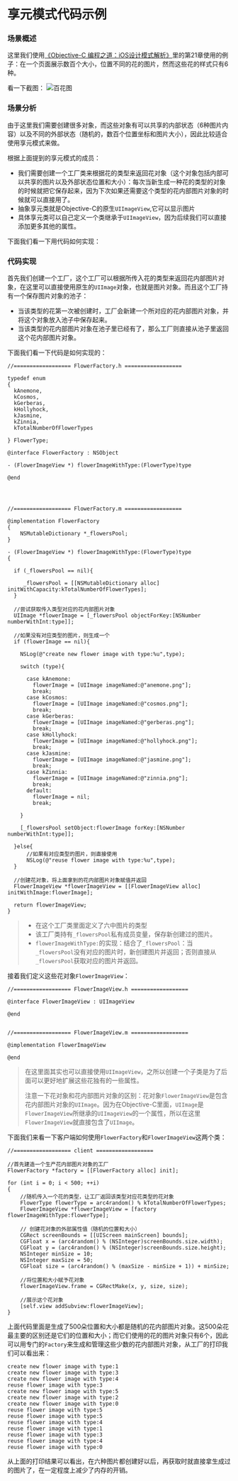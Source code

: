 # 享元模式代码示例



### 场景概述

这里我们使用[《Objective-C 编程之道：iOS设计模式解析》](https://book.douban.com/subject/6920082/)里的第21章使用的例子：在一个页面展示数百个大小，位置不同的花的图片，然而这些花的样式只有6种。

看一下截图：
![百花图](http://jknight-blog.oss-cn-shanghai.aliyuncs.com/design-pattern-structure/fwp_demo_pic1.png)

### 场景分析

由于这里我们需要创建很多对象，而这些对象有可以共享的内部状态（6种图片内容）以及不同的外部状态（随机的，数百个位置坐标和图片大小），因此比较适合使用享元模式来做。

根据上面提到的享元模式的成员：

- 我们需要创建一个工厂类来根据花的类型来返回花对象（这个对象包括内部可以共享的图片以及外部状态位置和大小）：每次当新生成一种花的类型的对象的时候就把它保存起来，因为下次如果还需要这个类型的花内部图片对象的时候就可以直接用了。
- 抽象享元类就是Objective-C的原生``UIImageView``,它可以显示图片
- 具体享元类可以自己定义一个类继承于``UIImageView``，因为后续我们可以直接添加更多其他的属性。



下面我们看一下用代码如何实现：

### 代码实现

首先我们创建一个工厂，这个工厂可以根据所传入花的类型来返回花内部图片对象，在这里可以直接使用原生的``UIImage``对象，也就是图片对象。而且这个工厂持有一个保存图片对象的池子：

- 当该类型的花第一次被创建时，工厂会新建一个所对应的花内部图片对象，并将这个对象放入池子中保存起来。
- 当该类型的花内部图片对象在池子里已经有了，那么工厂则直接从池子里返回这个花内部图片对象。

下面我们看一下代码是如何实现的：

```objc
//================== FlowerFactory.h ================== 

typedef enum 
{
  kAnemone,
  kCosmos,
  kGerberas,
  kHollyhock,
  kJasmine,
  kZinnia,
  kTotalNumberOfFlowerTypes
    
} FlowerType;

@interface FlowerFactory : NSObject 

- (FlowerImageView *) flowerImageWithType:(FlowerType)type

@end




//================== FlowerFactory.m ================== 
    
@implementation FlowerFactory
{
    NSMutableDictionary *_flowersPool;
}

- (FlowerImageView *) flowerImageWithType:(FlowerType)type
{
    
  if (_flowersPool == nil){
      
     _flowersPool = [[NSMutableDictionary alloc] initWithCapacity:kTotalNumberOfFlowerTypes];
  }
  
  //尝试获取传入类型对应的花内部图片对象
  UIImage *flowerImage = [_flowersPool objectForKey:[NSNumber numberWithInt:type]];
  
  //如果没有对应类型的图片，则生成一个
  if (flowerImage == nil){
    
    NSLog(@"create new flower image with type:%u",type);
      
    switch (type){
            
      case kAnemone:
        flowerImage = [UIImage imageNamed:@"anemone.png"];
        break;
      case kCosmos:
        flowerImage = [UIImage imageNamed:@"cosmos.png"];
        break;
      case kGerberas:
        flowerImage = [UIImage imageNamed:@"gerberas.png"];
        break;
      case kHollyhock:
        flowerImage = [UIImage imageNamed:@"hollyhock.png"];
        break;
      case kJasmine:
        flowerImage = [UIImage imageNamed:@"jasmine.png"];
        break;
      case kZinnia:
        flowerImage = [UIImage imageNamed:@"zinnia.png"];
        break;
      default:
        flowerImage = nil;
        break;
    
    }
      
    [_flowersPool setObject:flowerImage forKey:[NSNumber numberWithInt:type]];
      
  }else{
      //如果有对应类型的图片，则直接使用
      NSLog(@"reuse flower image with type:%u",type);
  }
    
  //创建花对象，将上面拿到的花内部图片对象赋值并返回
  FlowerImageView *flowerImageView = [[FlowerImageView alloc] initWithImage:flowerImage];
    
  return flowerImageView;
}
```

> - 在这个工厂类里面定义了六中图片的类型
> - 该工厂类持有``_flowersPool``私有成员变量，保存新创建过的图片。
> - ``flowerImageWithType:``的实现：结合了``_flowersPool``：当``_flowersPool``没有对应的图片时，新创建图片并返回；否则直接从``_flowersPool``获取对应的图片并返回。

接着我们定义这些花对象``FlowerImageView``：

```objc
//================== FlowerImageView.h ================== 

@interface FlowerImageView : UIImageView 

@end


//================== FlowerImageView.m ================== 
    
@implementation FlowerImageView

@end
```

> 在这里面其实也可以直接使用``UIImageView``，之所以创建一个子类是为了后面可以更好地扩展这些花独有的一些属性。
>
> 注意一下花对象和花内部图片对象的区别：花对象``FlowerImageView``是包含花内部图片对象的``UIImage``。因为在Objective-C里面，``UIImage``是``FlowerImageView``所继承的``UIImageView``的一个属性，所以在这里``FlowerImageView``就直接包含了``UIImage``。



下面我们来看一下客户端如何使用``FlowerFactory``和``FlowerImageView``这两个类：

```objc
//================== client ================== 

//首先建造一个生产花内部图片对象的工厂
FlowerFactory *factory = [[FlowerFactory alloc] init];

for (int i = 0; i < 500; ++i)
{
    //随机传入一个花的类型，让工厂返回该类型对应花类型的花对象
    FlowerType flowerType = arc4random() % kTotalNumberOfFlowerTypes;
    FlowerImageView *flowerImageView = [factory flowerImageWithType:flowerType];

    // 创建花对象的外部属性值（随机的位置和大小）
    CGRect screenBounds = [[UIScreen mainScreen] bounds];
    CGFloat x = (arc4random() % (NSInteger)screenBounds.size.width);
    CGFloat y = (arc4random() % (NSInteger)screenBounds.size.height);
    NSInteger minSize = 10;
    NSInteger maxSize = 50;
    CGFloat size = (arc4random() % (maxSize - minSize + 1)) + minSize;

    //将位置和大小赋予花对象
    flowerImageView.frame = CGRectMake(x, y, size, size);

    //展示这个花对象
    [self.view addSubview:flowerImageView];
}
```

上面代码里面是生成了500朵位置和大小都是随机的花内部图片对象。这500朵花最主要的区别还是它们的位置和大小；而它们使用的花的图片对象只有6个，因此可以用专门的``Factory``来生成和管理这些少数的花内部图片对象，从工厂的打印我们可以看出来：

```
create new flower image with type:1
create new flower image with type:3
create new flower image with type:4
reuse flower image with type:3
create new flower image with type:5
create new flower image with type:2
create new flower image with type:0
reuse flower image with type:5
reuse flower image with type:5
reuse flower image with type:4
reuse flower image with type:1
reuse flower image with type:3
reuse flower image with type:4
reuse flower image with type:0

```

从上面的打印结果可以看出，在六种图片都创建好以后，再获取时就直接拿生成过的图片了，在一定程度上减少了内存的开销。

